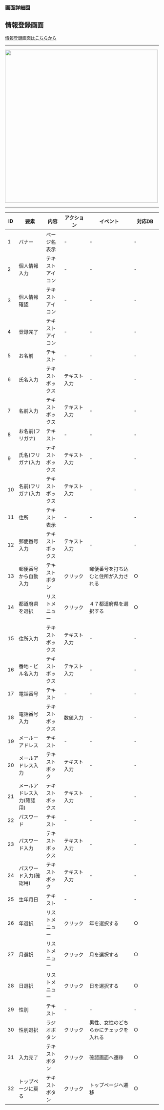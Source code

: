 ### 画面詳細図
## 情報登録画面
[情報登録画面はこちらから](https://www.figma.com/file/mwsbSRHtN9FWwGLz2ZT5Sz/情報登録画面?node-id=0%3A1)
****
<img src="../img/情報登録画面.png" width="500">

****
| ID | 要素 | 内容 | アクション | イベント | 対応DB |
|----|------|------|------------|----------|--------|
|1   |バナー|ページ名表示|-      |-          |-      |
|2   |個人情報入力|テキストアイコン|-        |-      |-|
|3   |個人情報確認|テキストアイコン|-        |-      |-|
|4   |登録完了|テキストアイコン|-        　　|-      |-|
|5   |お名前|テキスト|-        |-      　　　|-　　　|
|6   |氏名入力|テキストボックス|テキスト入力|-     |-  |
|7   |名前入力|テキストボックス|テキスト入力|-     |-  |
|8   |お名前(フリガナ)|テキスト|-        |-  　　　|-　　　|
|9   |氏名(フリガナ)入力|テキストボックス|テキスト入力|-    |-  |
|10  |名前(フリガナ)入力|テキストボックス|テキスト入力|-    |-  |
|11  |住所|テキスト表示|-　　|-　　　　|-　　　　|
|12   |郵便番号入力|テキストボックス|テキスト入力|-  |-   |
|13   |郵便番号から自動入力|テキストボタン|クリック|郵便番号を打ち込むと住所が入力される|○|
|14   |都道府県を選択|リストメニュー|クリック|４７都道府県を選択する|○|
|15  |住所入力|テキストボックス|テキスト入力| -         |-        |
|16  |番地・ビル名入力|テキストボックス|テキスト入力| -         |-        |
|17  |電話番号|テキスト|-         |-          |-           |
|18  |電話番号入力|テキストボックス|数値入力|-　　　　|-　　　　|
|19  |メールーアドレス|テキスト|-　　　|-　　　　|-　　　　|
|20  |メールアドレス入力|テキストボック|テキスト入力|-    |-     |
|21  |メールアドレス入力(確認用)|テキストボックス|テキスト入力|-    |-     |
|22  |パスワード|テキスト|-　　　|-　　　　|-　　　　|
|23  |パスワード入力|テキストボックス|テキスト入力|-    |-     |
|24  |パスワード入力(確認用)|テキストボック|テキスト入力|-    |-     |
|25  |生年月日|テキスト|-　　　|-　　　　|-　　　　|
|26  |年選択|リストメニュー|クリック|年を選択する|○|
|27  |月選択|リストメニュー|クリック|月を選択する|○|
|28  |日選択|リストメニュー|クリック|日を選択する|○|
|29  |性別|テキスト|-                |-       |-      |
|30  |性別選択|ラジオボタン|クリック|男性、女性のどちらかにチェックを入れる|○|
|31  |入力完了|テキストボタン|クリック|確認画面へ遷移|○|
|32  |トップページに戻る|テキストボタン|クリック|トップページへ遷移|○|
